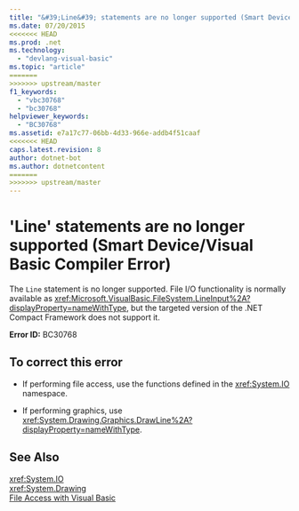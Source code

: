 ```yaml
---
title: "&#39;Line&#39; statements are no longer supported (Smart Device-Visual Basic Compiler Error)"
ms.date: 07/20/2015
<<<<<<< HEAD
ms.prod: .net
ms.technology: 
  - "devlang-visual-basic"
ms.topic: "article"
=======
>>>>>>> upstream/master
f1_keywords: 
  - "vbc30768"
  - "bc30768"
helpviewer_keywords: 
  - "BC30768"
ms.assetid: e7a17c77-06bb-4d33-966e-addb4f51caaf
<<<<<<< HEAD
caps.latest.revision: 8
author: dotnet-bot
ms.author: dotnetcontent
=======
>>>>>>> upstream/master
---
```

# &#39;Line&#39; statements are no longer supported (Smart Device/Visual Basic Compiler Error)
The `Line` statement is no longer supported. File I/O functionality is normally available as <xref:Microsoft.VisualBasic.FileSystem.LineInput%2A?displayProperty=nameWithType>, but the targeted version of the .NET Compact Framework does not support it.  
  
 **Error ID:** BC30768  
  
## To correct this error  
  
-   If performing file access, use the functions defined in the <xref:System.IO> namespace.  
  
-   If performing graphics, use <xref:System.Drawing.Graphics.DrawLine%2A?displayProperty=nameWithType>.  
  
## See Also  
 <xref:System.IO>  
 <xref:System.Drawing>  
 [File Access with Visual Basic](../../visual-basic/developing-apps/programming/drives-directories-files/file-access.md)
